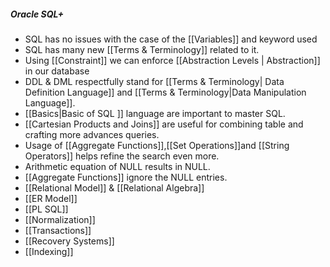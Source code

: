 ##### Oracle SQL+

- SQL has no issues with the case of the [[Variables]] and keyword used
- SQL has many new [[Terms & Terminology]] related to it.
- Using [[Constraint]] we can enforce [[Abstraction Levels | Abstraction]] in our database
- DDL & DML respectfully stand for [[Terms & Terminology| Data Definition Language]] and [[Terms & Terminology|Data Manipulation Language]].
- [[Basics|Basic of SQL ]] language are important to master SQL.
- [[Cartesian Products and Joins]] are useful for combining table and crafting more advances queries.
- Usage of [[Aggregate Functions]],[[Set Operations]]and [[String Operators]] helps refine the search even more. 
- Arithmetic equation of NULL results in NULL.
- [[Aggregate Functions]] ignore the NULL entries.
- [[Relational Model]] & [[Relational Algebra]]
- [[ER Model]]
- [[PL SQL]]
- [[Normalization]]
- [[Transactions]]
- [[Recovery Systems]]
- [[Indexing]]